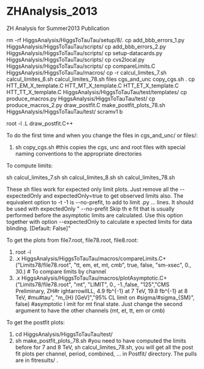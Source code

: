 ZHAnalysis_2013
===============

ZH Analysis  for Summer2013 Publication


rm -rf HiggsAnalysis/HiggsToTauTau/setup/8/*.*
cp add_bbb_errors_1.py HiggsAnalysis/HiggsToTauTau/scripts/ 
cp add_bbb_errors_2.py HiggsAnalysis/HiggsToTauTau/scripts/ 
cp setup-datacards.py HiggsAnalysis/HiggsToTauTau/scripts/
cp cvs2local.py  HiggsAnalysis/HiggsToTauTau/scripts/
cp compareLimits.C  HiggsAnalysis/HiggsToTauTau/macros/ 
cp  -r calcul_limites_7.sh calcul_limites_8.sh calcul_limites_78.sh files  cgs_and_unc copy_cgs.sh .
cp HTT_EM_X_template.C HTT_MT_X_template.C HTT_ET_X_template.C HTT_TT_X_template.C  HiggsAnalysis/HiggsToTauTau/test/templates/
cp produce_macros.py  HiggsAnalysis/HiggsToTauTau/test/
cp produce_macros_2.py draw_postfit.C make_postfit_plots_78.sh  HiggsAnalysis/HiggsToTauTau/test/
scramv1 b

root -l
.L draw_postfit.C++

To do the first time and when you change the files in cgs_and_unc/ or files/:

1. sh copy_cgs.sh #this copies the cgs, unc and root files with special naming conventions to the appropriate directories

To compute limits:

 sh calcul_limites_7.sh 
 sh calcul_limites_8.sh 
 sh calcul_limites_78.sh

These sh files work for expected only limit plots. Just remove all the --expectedOnly and expectedOnly=true to get observed limits also.
The equivalent option to -t -1 is --no-prefit, to add to limit .py ... lines. It should be used with expectedOnly " --no-prefit         Skip th
e fit that is usually performed before the asymptotic limits are calculated. Use this option together with option --expectedOnly to calculate e
xpected limits for data blinding. [Default: False]"

To get the plots from file7.root, file78.root, file8.root:
1. root -l
2.  .x HiggsAnalysis/HiggsToTauTau/macros/compareLimits.C+("Limits78/file78.root", "tt, em, et, mt, cmb", true, false, "sm-xsec", 0., 30.) # To
 compare limits by channel
3.  .x HiggsAnalysis/HiggsToTauTau/macros/plotAsymptotic.C+("Limits78/file78.root", "mt", "LIMIT", 0., -1.,false, "125","CMS Preliminary,  ZH#r
ightarrowllLL,  4.9 fb^{-1} at 7 TeV, 19.8 fb^{-1} at 8 TeV, #mu#tau", "m_{H} [GeV]","95% CL limit on #sigma/#sigma_{SM}", false) #asymptotic l
imit for mt final state. Just change the second argument to have the other channels (mt, et, tt, em or cmb)

To get the postfit plots:
1. cd HiggsAnalysis/HiggsToTauTau/test/
2. sh make_postfit_plots_78.sh #you need to have computed the limits before for 7 and 8 TeV, sh calcul_limites_78.sh, you will get all the post
fit plots per channel, period, combined, ... in Postfit/ directory. The pulls are in fitresults/ .